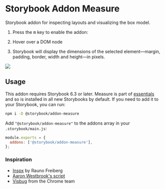 # Storybook Addon Measure

Storybook addon for inspecting layouts and visualizing the box model.

1. Press the <kbd>m</kbd> key to enable the addon:

2. Hover over a DOM node

3. Storybook will display the dimensions of the selected element—margin, padding, border, width and height—in pixels.

![](https://user-images.githubusercontent.com/42671/119589961-dff9b380-bda1-11eb-9550-7ae28bc70bf4.gif)

## Usage

This addon requires Storybook 6.3 or later. Measure is part of [essentials](https://storybook.js.org/docs/react/essentials/introduction) and so is installed in all new Storybooks by default. If you need to add it to your Storybook, you can run:

```sh
npm i -D @storybook/addon-measure
```

Add `"@storybook/addon-measure"` to the addons array in your `.storybook/main.js`:

```js
module.exports = {
  addons: ['@storybook/addon-measure'],
};
```

### Inspiration

- [Inspx](https://github.com/raunofreiberg/inspx) by Rauno Freiberg
- [Aaron Westbrook's script](https://gist.github.com/awestbro/e668c12662ad354f02a413205b65fce7)
- [Visbug](https://visbug.web.app/) from the Chrome team
